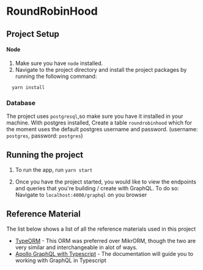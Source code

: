 # RoundRobinHood

## Project Setup

#### Node

1. Make sure you have `node` installed.
2. Navigate to the project directory and install the project packages by running the following command:

```
  yarn install
```

### Database

The project uses `postgresql`,so make sure you have it installed in your machine.
With postgres installed, Create a table `roundrobinhood` which for the moment uses the default postgres username and password. (username: `postgres`, password: `postgres`)

## Running the project

1. To run the app, run `yarn start`

2. Once you have the project started, you would like to view the endpoints and queries that you're building / create with GraphQL. To do so:
   Navigate to `localhost:4000/graphql` on you browser

## Reference Material

The list below shows a list of all the reference materials used in this project

- [TypeORM](https://typeorm.io/#/) - This ORM was preferred over MikrORM, though the two are very similar and interchangeable in alot of ways.
- [Apollo GraphQL with Typescript](https://www.apollographql.com/docs/react/development-testing/static-typing/) - The documentation will guide you to working with GraphQL in Typescript
